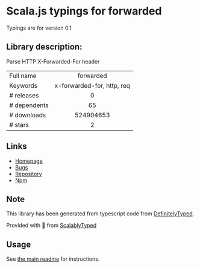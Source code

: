 
# Scala.js typings for forwarded

Typings are for version 0.1

## Library description:
Parse HTTP X-Forwarded-For header

|                    |                 |
| ------------------ | :-------------: |
| Full name          | forwarded |
| Keywords           | x-forwarded-for, http, req |
| # releases         | 0 |
| # dependents       | 65 |
| # downloads        | 524904653 |
| # stars            | 2 |

## Links
- [Homepage](https://github.com/jshttp/forwarded#readme)
- [Bugs](https://github.com/jshttp/forwarded/issues)
- [Repository](https://github.com/jshttp/forwarded)
- [Npm](https://www.npmjs.com/package/forwarded)
    


## Note
This library has been generated from typescript code from [DefinitelyTyped](https://definitelytyped.org).

Provided with :purple_heart: from [ScalablyTyped](https://github.com/oyvindberg/ScalablyTyped)

## Usage
See [the main readme](../../readme.md) for instructions.


